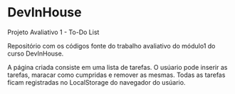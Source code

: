 # DevInHouse
Projeto Avaliativo 1 - To-Do List

Repositório com os códigos fonte do trabalho avaliativo do módulo1 do curso DevInHouse.

A página criada consiste em uma lista de tarefas.
O usúario pode inserir as tarefas, maracar como cumpridas e remover as mesmas.
Todas as tarefas ficam registradas no LocalStorage do navegador do usúario.
